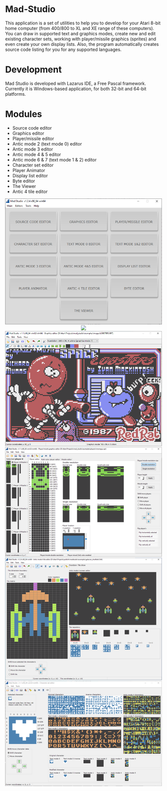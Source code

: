 # Mad-Studio

This application is a set of utilities to help you to develop for your Atari 8-bit home computer (from 400/800 to XL and XE range of these computers). You can draw in supported text and graphics modes, create new and edit existing character sets, working with player/missile graphics (sprites) and even create your own display lists. Also, the program automatically creates source code listing for you for any supported languages.

# Development

Mad Studio is developed with Lazarus IDE, a Free Pascal framework. Currently it is Windows-based application, for both 32-bit and 64-bit platforms.

# Modules

- Source code editor
- Graphics editor
- Player/missile editor
- Antic mode 2 (text mode 0) editor
- Antic mode 3 editor
- Antic mode 4 & 5 editor
- Antic mode 6 & 7 (text mode 1 & 2) editor
- Character set editor
- Player Animator
- Display list editor
- Byte editor
- The Viewer
- Antic 4 tile editor

<div align="center">
    <img src="/images/mad_studio_main.png"</img>
    <img src="/images/madstudio_anim.png"</img>
    <img src="/images/madstudio_graphics.png"</img>
    <img src="/images/madstudio_pmg.png"</img>
    <img src="/images/madstudio_antic4_tiles.png"</img>
    <img src="/images/madstudio_chrset.png"</img>
</div>
